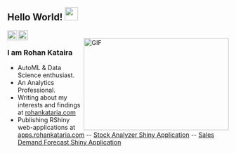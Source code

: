## Hello World! <img src="https://raw.githubusercontent.com/iampavangandhi/iampavangandhi/master/gifs/Hi.gif" width="30px"></h2>


<a href="https://instagram.com/byrohankataria">
  <img align="left" alt="Rohan's Instagram" width="22px" src="https://cdn.jsdelivr.net/npm/simple-icons@v3/icons/instagram.svg" />
</a>
<a href="https://twitter.com/imrohankataria">
  <img align="left" alt="Rohan's Twitter" width="22px" src="https://cdn.jsdelivr.net/npm/simple-icons@v3/icons/twitter.svg" />
</a>
<br />
<img align="right" alt="GIF" src="https://media.giphy.com/media/3oKIPEqDGUULpEU0aQ/giphy.gif" width="330" height="210"/>

### I am Rohan Kataira
- AutoML & Data Science enthusiast.
- An Analytics Professional.
- Writing about my interests and findings at <a href="https://rohankataria.com">rohankataria.com</a>
- Publishing RShiny web-applications at <a href="https://apps.rohankataria.com">apps.rohankataria.com</a>
-- <a href="https://apps.rohankataria.com/Stock_Analyzer">Stock Analyzer Shiny Application</a>
-- <a href="https://salesforecast.shinyapps.io/sales_dashboard_forecast_app/">Sales Demand Forecast Shiny Application</a>
